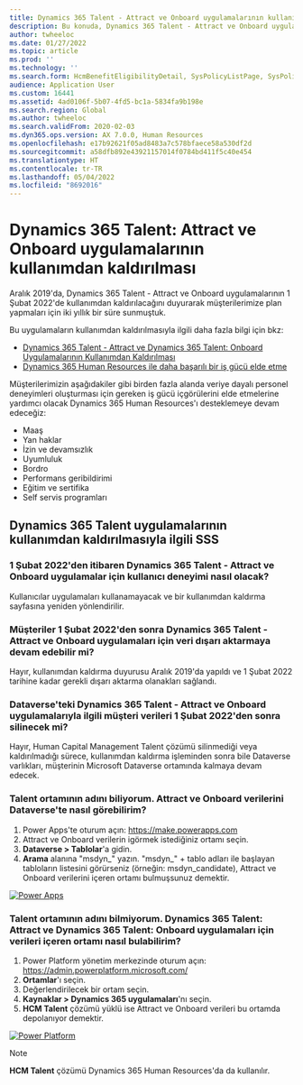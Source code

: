 ```yaml
---
title: Dynamics 365 Talent - Attract ve Onboard uygulamalarının kullanımdan kaldırılması
description: Bu konuda, Dynamics 365 Talent - Attract ve Onboard uygulamalarının kullanımdan kaldırılması açıklanmaktadır.
author: twheeloc
ms.date: 01/27/2022
ms.topic: article
ms.prod: ''
ms.technology: ''
ms.search.form: HcmBenefitEligibilityDetail, SysPolicyListPage, SysPolicySourceDocumentRuleType, BenefitWorkspace, HcmBenefitSummaryPart
audience: Application User
ms.custom: 16441
ms.assetid: 4ad0106f-5b07-4fd5-bc1a-5834fa9b198e
ms.search.region: Global
ms.author: twheeloc
ms.search.validFrom: 2020-02-03
ms.dyn365.ops.version: AX 7.0.0, Human Resources
ms.openlocfilehash: e17b92621f05ad8483a7c578bfaece58a530df2d
ms.sourcegitcommit: a58dfb892e43921157014f0784bd411f5c40e454
ms.translationtype: HT
ms.contentlocale: tr-TR
ms.lasthandoff: 05/04/2022
ms.locfileid: "8692016"
---
```

# <a name="dynamics-365-talent-attract-and-onboard-apps-retirement"></a>Dynamics 365 Talent: Attract ve Onboard uygulamalarının kullanımdan kaldırılması


Aralık 2019'da, Dynamics 365 Talent - Attract ve Onboard uygulamalarının 1 Şubat 2022'de kullanımdan kaldırılacağını duyurarak müşterilerimize plan yapmaları için iki yıllık bir süre sunmuştuk.

Bu uygulamaların kullanımdan kaldırılmasıyla ilgili daha fazla bilgi için bkz:
 - [Dynamics 365 Talent - Attract ve Dynamics 365 Talent: Onboard Uygulamalarının Kullanımdan Kaldırılması](https://community.dynamics.com/365/humanresources/b/dynamics365forhumanresources/posts/retiring-dynamics-365-talent-attract-and-onboard-apps)
 - [Dynamics 365 Human Resources ile daha başarılı bir iş gücü elde etme](https://cloudblogs.microsoft.com/dynamics365/bdm/2019/12/06/building-a-more-successful-workforce-with-dynamics-365-human-resources)

Müşterilerimizin aşağıdakiler gibi birden fazla alanda veriye dayalı personel deneyimleri oluşturması için gereken iş gücü içgörülerini elde etmelerine yardımcı olacak Dynamics 365 Human Resources'ı desteklemeye devam edeceğiz:

- Maaş
- Yan haklar
- İzin ve devamsızlık
- Uyumluluk
- Bordro
- Performans geribildirimi
- Eğitim ve sertifika
- Self servis programları

## <a name="dynamics-365-talent-apps-retirement-faq"></a>Dynamics 365 Talent uygulamalarının kullanımdan kaldırılmasıyla ilgili SSS

### <a name="what-is-the-user-experience-for-both-dynamics-365-talent---attract-and-onboard-apps-starting-february-1-2022"></a>1 Şubat 2022'den itibaren Dynamics 365 Talent - Attract ve Onboard uygulamalar için kullanıcı deneyimi nasıl olacak?

Kullanıcılar uygulamaları kullanamayacak ve bir kullanımdan kaldırma sayfasına yeniden yönlendirilir.

### <a name="can-customers-continue-to-export-data-for-both-dynamics-365-talent---attract-and-onboard-apps-after-february-1-2022"></a>Müşteriler 1 Şubat 2022'den sonra Dynamics 365 Talent - Attract ve Onboard uygulamaları için veri dışarı aktarmaya devam edebilir mi?
  
Hayır, kullanımdan kaldırma duyurusu Aralık 2019'da yapıldı ve 1 Şubat 2022 tarihine kadar gerekli dışarı aktarma olanakları sağlandı. 

### <a name="will-the-customers-data-related-to-both-dynamics-365-talent---attract-and-onboard-apps-in-dataverse-be-deleted-after-february-1-2022"></a>Dataverse'teki Dynamics 365 Talent - Attract ve Onboard uygulamalarıyla ilgili müşteri verileri 1 Şubat 2022'den sonra silinecek mi?

Hayır, Human Capital Management Talent çözümü silinmediği veya kaldırılmadığı sürece, kullanımdan kaldırma işleminden sonra bile Dataverse varlıkları, müşterinin Microsoft Dataverse ortamında kalmaya devam edecek.

### <a name="i-know-the-name-of-the-talent-environment-how-can-i-see-the-attract-and-onboard-data-in-dataverse"></a>Talent ortamının adını biliyorum. Attract ve Onboard verilerini Dataverse'te nasıl görebilirim?

1.  Power Apps'te oturum açın: https://make.powerapps.com
2.  Attract ve Onboard verilerin igörmek istediğiniz ortamı seçin.
3.  **Dataverse > Tablolar**'a gidin. 
4.  **Arama** alanına "msdyn_" yazın. "msdyn_" + tablo adları ile başlayan tabloların listesini görürseniz (örneğin: msdyn_candidate), Attract ve Onboard verilerini içeren ortamı bulmuşsunuz demektir.

[![Power Apps](./media/Powerapps.png)](./media/Powerapps.png)

### <a name="i-dont-know-the-name-of-the-talent-environment-how-can-i-find-the-environment-that-has-the-data-for-the-dynamics-365-talent-attract-and-dynamics-365-talent-onboard-applications"></a>Talent ortamının adını bilmiyorum. Dynamics 365 Talent: Attract ve Dynamics 365 Talent: Onboard uygulamaları için verileri içeren ortamı nasıl bulabilirim?

1)  Power Platform yönetim merkezinde oturum açın: https://admin.powerplatform.microsoft.com/
2)  **Ortamlar**'ı seçin.
3)  Değerlendirilecek bir ortam seçin.
4)  **Kaynaklar > Dynamics 365 uygulamaları**'nı seçin.
5)  **HCM Talent** çözümü yüklü ise Attract ve Onboard verileri bu ortamda depolanıyor demektir. 

[![Power Platform](./media/HCMTalent.png)](./media/HCMTalent.png)

> [!NOTE] 
> **HCM Talent** çözümü Dynamics 365 Human Resources'da da kullanılır.
